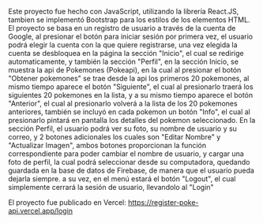 Este proyecto fue hecho con JavaScript, utilizando la librería React.JS, tambien se implementó Bootstrap para los estilos de los elementos HTML. El proyecto se basa en un registro de usuario a través de la cuenta de Google, al presionar el botón para iniciar sesión por primera vez, el usuario podrá elegir la cuenta con la que quiere registrarse, una vez elegida la cuenta se desbloquea en la página la sección "Inicio", el cual se redirige automaticamente, y también la sección "Perfil", en la sección Inicio, se muestra la api de Pokemones (Pokeapi), en la cual al presionar el botón "Obtener pokemones" se trae desde la api los primeros 20 pokemones, al mismo tiempo aparece el botón "Siguiente", el cual al presionarlo traerá los siguientes 20 pokemones en la lista, y a su mismo tiempo aparece el botón "Anterior", el cual al presionarlo volverá a la lista de los 20 pokemones anteriores, también se incluyó en cada pokemon un botón "Info", el cual al presionarlo pintará en pantalla los detalles del pokemon seleccionado.
En la sección Perfil, el usuario podrá ver su foto, su nombre de usuario y su correo, y 2 botones adicionales los cuales son "Editar Nombre" y "Actualizar Imagen", ambos botones proporcionan la función correspondiente para poder cambiar el nombre de usuario, y cargar una foto de perfil, la cual podrá seleccionar desde su computadora, quedando guardada en la base de datos de Firebase, de manera que el usuario pueda dejarla siempre.
a su vez, en el menú estará el botón "Logout", el cual simplemente cerrará la sesión de usuario, llevandolo al "Login"

El proyecto fue publicado en Vercel:
https://register-poke-api.vercel.app/login
